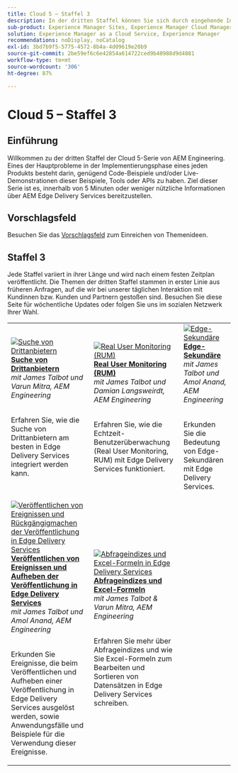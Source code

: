 ```yaml
---
title: Cloud 5 – Staffel 3
description: In der dritten Staffel können Sie sich durch eingehende Interviews mit Fachleuten, die an komplexen Projekten gearbeitet haben, über den AEM Edge Delivery-Service informieren
sub-product: Experience Manager Sites, Experience Manager Cloud Manager, Experience Manager Assets
solution: Experience Manager as a Cloud Service, Experience Manager
recommendations: noDisplay, noCatalog
exl-id: 3bd7b9f5-5775-4572-8b4a-4d09619e20b9
source-git-commit: 2be59ef6c6e42854a614722ced9b40988d9d4881
workflow-type: tm+mt
source-wordcount: '306'
ht-degree: 87%

---
```


# Cloud 5 – Staffel 3

## Einführung

Willkommen zu der dritten Staffel der Cloud 5-Serie von AEM Engineering. Eines der Hauptprobleme in der Implementierungsphase eines jeden Produkts besteht darin, genügend Code-Beispiele und/oder Live-Demonstrationen dieser Beispiele, Tools oder APIs zu haben. Ziel dieser Serie ist es, innerhalb von 5 Minuten oder weniger nützliche Informationen über AEM Edge Delivery Services bereitzustellen.

## Vorschlagsfeld

Besuchen Sie das [Vorschlagsfeld](https://forms.office.com/r/74P5Xz4UH0) zum Einreichen von Themenideen.

## Staffel 3

Jede Staffel variiert in ihrer Länge und wird nach einem festen Zeitplan veröffentlicht. Die Themen der dritten Staffel stammen in erster Linie aus früheren Anfragen, auf die wir bei unserer täglichen Interaktion mit Kundinnen bzw. Kunden und Partnern gestoßen sind. Besuchen Sie diese Seite für wöchentliche Updates oder folgen Sie uns im sozialen Netzwerk Ihrer Wahl.

<table>
    <tr>
        <td>
            <a href="./season-3/cloud5-3rd-party-search.md">
                <img alt="Suche von Drittanbietern" src="https://video.tv.adobe.com/v/3427040?format=jpeg"/>
            </a>
            <div>
                <a href="./season-3/cloud5-3rd-party-search.md">
<strong>Suche von Drittanbietern</strong></a>        
<br/><em>mit James Talbot und Varun Mitra, AEM Engineering</em>
            </div>
            <p>
                <br/>
Erfahren Sie, wie die Suche von Drittanbietern am besten in Edge Delivery Services integriert werden kann.
            </p>
        </td>   
        <td>
            <a href="./season-3/cloud5-rum.md">
                <img alt="Real User Monitoring (RUM)" src="https://video.tv.adobe.com/v/3427495?format=jpeg"/>
            </a>
            <div>
                <a href="./season-3/cloud5-rum.md">
<strong>Real User Monitoring (RUM)</strong></a>        
<br/><em>mit James Talbot und Damian Langsweirdt, AEM Engineering</em>
            </div>
            <p>
                <br/>
Erfahren Sie, wie die Echtzeit-Benutzerüberwachung (Real User Monitoring, RUM) mit Edge Delivery Services funktioniert.
            </p>
        </td>   
        <td>
            <a href="./season-3/cloud5-edge-workers.md">
                <img alt="Edge-Sekundäre" src="https://video.tv.adobe.com/v/3427589?format=jpeg"/>
            </a>
            <div>
                <a href="./season-3/cloud5-edge-workers.md">
<strong>Edge-Sekundäre</strong></a>        
<br/><em>mit James Talbot und Amol Anand, AEM Engineering</em>
            </div>
            <p>
                <br/>
Erkunden Sie die Bedeutung von Edge-Sekundären mit Edge Delivery Services.
            </p>
        </td>   
    </tr>
    <tr>
        <td>
            <a href="./season-3/cloud5-publish-events.md">
                <img alt="Veröffentlichen von Ereignissen und Rückgängigmachen der Veröffentlichung in Edge Delivery Services" src="https://video.tv.adobe.com/v/3427681?format=jpeg"/>
            </a>
            <div>
                <a href="./season-3/cloud5-publish-events.md">
<strong>Veröffentlichen von Ereignissen und Aufheben der Veröffentlichung in Edge Delivery Services</strong></a>        
<br/><em>mit James Talbot und Amol Anand, AEM Engineering</em>
            </div>
            <p>
                <br/>
Erkunden Sie Ereignisse, die beim Veröffentlichen und Aufheben einer Veröffentlichung in Edge Delivery Services ausgelöst werden, sowie Anwendungsfälle und Beispiele für die Verwendung dieser Ereignisse.
            </p>
        </td>  
        <td>
            <a href="./season-3/cloud5-query-indexes.md">
                <img alt="Abfrageindizes und Excel-Formeln in Edge Delivery Services" src="https://video.tv.adobe.com/v/3427787?format=jpeg"/>
            </a>
            <div>
                <a href="./season-3/cloud5-query-indexes.md">
                <strong>Abfrageindizes und Excel-Formeln </strong></a>        
                <br/><em>mit James Talbot &amp; Varun Mitra, AEM Engineering</em>
            </div>
            <p>
                <br/>
                Erfahren Sie mehr über Abfrageindizes und wie Sie Excel-Formeln zum Bearbeiten und Sortieren von Datensätzen in Edge Delivery Services schreiben.
            </p>
        </td>   
    </tr>  
</table>
